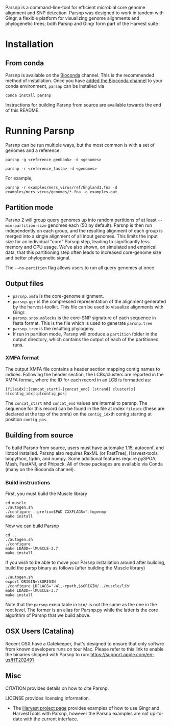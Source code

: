 Parsnp is a command-line-tool for efficient microbial core genome alignment and SNP detection. Parsnp was designed to work in tandem with Gingr, a flexible platform for visualizing genome alignments and phylogenetic trees; both Parsnp and Gingr form part of the Harvest suite :



# Installation
## From conda
Parsnp is available on the [Bioconda](https://bioconda.github.io/user/install.html#set-up-channels) channel. This is the recommended method of installation. Once you have [added the Bioconda channel](https://bioconda.github.io/user/install.html#set-up-channels) to your conda environment, `parsnp` can be installed via
```
conda install parsnp
```

Instructions for building Parsnp from source are available towards the end of this README.

# Running Parsnp
Parsnp can be run multiple ways, but the most common is with a set of genomes and a reference. 
```
parsnp -g <reference_genbank> -d <genomes> 
```
```
parsnp -r <reference_fasta> -d <genomes> 
```
For example, 
```
parsnp -r examples/mers_virus/ref/England1.fna -d examples/mers_virus/genomes/*.fna -o examples-out
```

## Partition mode
Parsnp 2 will group query genomes up into random partitions of at least `--min-partition-size` genomes each (50 by default). Parsnp is then run independently on each group, and the resulting alignment of each group is merged into a single alignment of all input genomes. This limits the input size for an individual "core" Parsnp step, leading to significantly less memory and CPU usage. We've also shown, on simulated and empirical data, that this partitioning step often leads to increased core-genome size and better phylogenetic signal.

The `--no-partition` flag allows users to run all query genomes at once.

## Output files
* `parsnp.xmfa` is the core-genome alignment.
* `parsnp.ggr` is the compressed representation of the alignment generated by the harvest-toolkit. This file can be used to visualize alignments with Gingr.
* `parsnp.snps.mblocks` is the core-SNP signature of each sequence in fasta format. This is the file which is used to generate `parsnp.tree`
* `parsnp.tree` is the resulting phylogeny.
* If run in partition mode, Parsnp will produce a `partition` folder in the output directory, which contains the output of each of the partitioned runs. 


### XMFA format
The output XMFA file contains a header section mapping contig names to indices. Following the header section, the LCBs/clusters are reported in the XMFA format, where the ID for each record in an LCB is formatted as:

```
[fileidx]:[concat_start]-[concat_end] [strand] cluster[x] s[contig_idx]:p[contig_pos]
```

The `concat_start` and `concat_end` values are internal to parsnp. The sequence for this record can be found in the file at index `fileidx` (these are declared at the top of the xmfa) on the `contig_idx`th contig starting at position `contig_pos`. 

## Building from source 

To build Parsnp from source, users must have automake 1.15, autoconf, and libtool installed. Parsnp also requires RaxML (or FastTree), Harvest-tools, biopython, tqdm, and numpy. Some additional features require  pySPOA, Mash, FastANI, and Phipack. All of these packages are available via Conda (many on the Bioconda channel).

### Build instructions
First, you must build the Muscle library
```
cd muscle
./autogen.sh
./configure --prefix=$PWD CXXFLAGS='-fopenmp'
make install
```

Now we can build Parsnp
```
cd ..
./autogen.sh
./configure
make LDADD=-lMUSCLE-3.7 
make install
```

If you wish to be able to move your Parsnp installation around after building, build the parsp binary as follows (after building the Muscle library)
```
./autogen.sh
export ORIGIN=\$ORIGIN
./configure LDFLAGS='-Wl,-rpath,$$ORIGIN/../muscle/lib'
make LDADD=-lMUSCLE-3.7 
make install
```

Note that the `parsnp` executable in `bin/` is not the same as the one in the root level. The former is an alias for Parsnp.py while the latter is the core algorithm of Parsnp that we build above.

## OSX Users (Catalina)
Recent OSX have a Gatekeeper, that's designed to ensure that only softwre from known developers runs on  tour Mac. Please refer to this link to enable the binaries shipped with Parsnp to run: https://support.apple.com/en-us/HT202491

## Misc

CITATION provides details on how to cite Parsnp.

LICENSE provides licensing information.


- The [Harvest project page](http://harvest.readthedocs.org) provides examples of how to use Gingr and HarvestTools with Parsnp, however the Parsnp examples are not up-to-date with the current interface.



